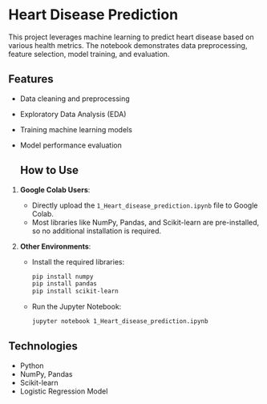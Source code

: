    # Heart Disease Prediction

This project leverages machine learning to predict heart disease based on various health metrics. The notebook demonstrates data preprocessing, feature selection, model training, and evaluation.

   ## Features
- Data cleaning and preprocessing
- Exploratory Data Analysis (EDA)
- Training machine learning models
- Model performance evaluation

   ## How to Use

1. **Google Colab Users**:
   - Directly upload the `1_Heart_disease_prediction.ipynb` file to Google Colab.
   - Most libraries like NumPy, Pandas, and Scikit-learn are pre-installed, so no additional installation is required.

2. **Other Environments**:
   - Install the required libraries:
     ```bash
     pip install numpy
     pip install pandas
     pip install scikit-learn
     ```
   - Run the Jupyter Notebook:
     ```bash
     jupyter notebook 1_Heart_disease_prediction.ipynb
     ```

## Technologies
- Python
- NumPy, Pandas
- Scikit-learn
- Logistic Regression Model



